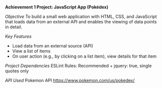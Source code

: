 **Achievement 1 Project: JavaScript App (Pokédex)**

*Objective*
To build a small web application with HTML, CSS, and JavaScript that loads
data from an external API and enables the viewing of data points in detail.

*Key Features*
* Load data from an external source (API)
* View a list of items
* On user action (e.g., by clicking on a list item), view details for that item

*Project Dependencies*
ESLint Rules: Recommended + jquery: true, single quotes only

*API Used*
Pokemon API
https://www.pokemon.com/us/pokedex/
